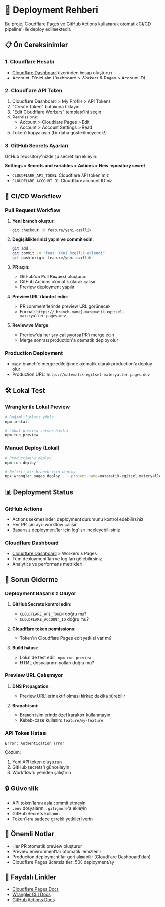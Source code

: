 # 🚀 Deployment Rehberi

Bu proje, Cloudflare Pages ve GitHub Actions kullanarak otomatik CI/CD pipeline'ı ile deploy edilmektedir.

## 📋 Ön Gereksinimler

### 1. Cloudflare Hesabı
- [Cloudflare Dashboard](https://dash.cloudflare.com) üzerinden hesap oluşturun
- Account ID'nizi alın (Dashboard > Workers & Pages > Account ID)

### 2. Cloudflare API Token
1. Cloudflare Dashboard > My Profile > API Tokens
2. "Create Token" butonuna tıklayın
3. "Edit Cloudflare Workers" template'ini seçin
4. Permissions:
   - Account > Cloudflare Pages > Edit
   - Account > Account Settings > Read
5. Token'ı kopyalayın (bir daha gösterilmeyecek!)

### 3. GitHub Secrets Ayarları

GitHub repository'nizde şu secret'ları ekleyin:

**Settings > Secrets and variables > Actions > New repository secret**

- `CLOUDFLARE_API_TOKEN`: Cloudflare API token'ınız
- `CLOUDFLARE_ACCOUNT_ID`: Cloudflare account ID'niz

## 🔄 CI/CD Workflow

### Pull Request Workflow

1. **Yeni branch oluştur**:
   ```bash
   git checkout -b feature/yeni-ozellik
   ```

2. **Değişikliklerinizi yapın ve commit edin**:
   ```bash
   git add .
   git commit -m "feat: Yeni özellik eklendi"
   git push origin feature/yeni-ozellik
   ```

3. **PR açın**:
   - GitHub'da Pull Request oluşturun
   - GitHub Actions otomatik olarak çalışır
   - Preview deployment yapılır

4. **Preview URL'i kontrol edin**:
   - PR comment'lerinde preview URL görünecek
   - Format: `https://[branch-name].matematik-egitsel-materyaller.pages.dev`

5. **Review ve Merge**:
   - Preview'da her şey çalışıyorsa PR'ı merge edin
   - Merge sonrası production'a otomatik deploy olur

### Production Deployment

- `main` branch'e merge edildiğinde otomatik olarak production'a deploy olur
- Production URL: `https://matematik-egitsel-materyaller.pages.dev`

## 🛠️ Lokal Test

### Wrangler ile Lokal Preview

```bash
# Bağımlılıkları yükle
npm install

# Lokal preview server başlat
npm run preview
```

### Manuel Deploy (Lokal)

```bash
# Production'a deploy
npm run deploy

# Belirli bir branch için deploy
npx wrangler pages deploy . --project-name=matematik-egitsel-materyaller --branch=feature-branch
```

## 📊 Deployment Status

### GitHub Actions
- Actions sekmesinden deployment durumunu kontrol edebilirsiniz
- Her PR için ayrı workflow çalışır
- Başarısız deployment'lar için log'ları inceleyebilirsiniz

### Cloudflare Dashboard
- [Cloudflare Dashboard](https://dash.cloudflare.com) > Workers & Pages
- Tüm deployment'ları ve log'ları görebilirsiniz
- Analytics ve performans metrikleri

## 🐛 Sorun Giderme

### Deployment Başarısız Oluyor

1. **GitHub Secrets kontrol edin**:
   - `CLOUDFLARE_API_TOKEN` doğru mu?
   - `CLOUDFLARE_ACCOUNT_ID` doğru mu?

2. **Cloudflare token permissions**:
   - Token'ın Cloudflare Pages edit yetkisi var mı?

3. **Build hatası**:
   - Lokal'de test edin: `npm run preview`
   - HTML dosyalarının yolları doğru mu?

### Preview URL Çalışmıyor

1. **DNS Propagation**:
   - Preview URL'lerin aktif olması birkaç dakika sürebilir

2. **Branch ismi**:
   - Branch isimlerinde özel karakter kullanmayın
   - Kebab-case kullanın: `feature/my-feature`

### API Token Hatası

```
Error: Authentication error
```

Çözüm:
1. Yeni API token oluşturun
2. GitHub secrets'ı güncelleyin
3. Workflow'u yeniden çalıştırın

## 🔒 Güvenlik

- API token'larını asla commit etmeyin
- `.env` dosyalarını `.gitignore`'a ekleyin
- GitHub Secrets kullanın
- Token'lara sadece gerekli yetkileri verin

## 📝 Önemli Notlar

- Her PR otomatik preview oluşturur
- Preview environment'lar otomatik temizlenir
- Production deployment'lar geri alınabilir (Cloudflare Dashboard'dan)
- Cloudflare Pages ücretsiz tier: 500 deployment/ay

## 🔗 Faydalı Linkler

- [Cloudflare Pages Docs](https://developers.cloudflare.com/pages/)
- [Wrangler CLI Docs](https://developers.cloudflare.com/workers/wrangler/)
- [GitHub Actions Docs](https://docs.github.com/actions)

